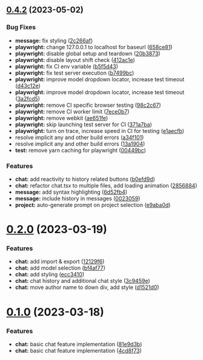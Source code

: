 ## [0.4.2](https://github.com/DaedalusHub/daedalus-homeport/compare/v0.2.0...v0.4.2) (2023-05-02)


### Bug Fixes

* **message:** fix styling ([2c266af](https://github.com/DaedalusHub/daedalus-homeport/commit/2c266af25a48c9040b063ce106f256c99d6ca318))
* **playwright:** change 127.0.0.1 to localhost for baseurl ([658ce81](https://github.com/DaedalusHub/daedalus-homeport/commit/658ce81f477de3f834b67463be5f718330e854e9))
* **playwright:** disable global setup and teardown ([20b3873](https://github.com/DaedalusHub/daedalus-homeport/commit/20b3873b3d695c158afdf2768f21d18ca182629c))
* **playwright:** disable layout shift check ([412ac1e](https://github.com/DaedalusHub/daedalus-homeport/commit/412ac1e09db9f52baa74c77170fb481558e8e85e))
* **playwright:** fix CI env variable ([b5f5d43](https://github.com/DaedalusHub/daedalus-homeport/commit/b5f5d43ad4fa8c8e623be5c2842dcb80f43b146d))
* **playwright:** fix test server execution ([b7499bc](https://github.com/DaedalusHub/daedalus-homeport/commit/b7499bc1d705b8c677572a73c6d911bdc76fc881))
* **playwright:** improve model dropdown locator, increase test timeout ([d43c12e](https://github.com/DaedalusHub/daedalus-homeport/commit/d43c12ef6c31b7ecde45d52bcce8c3e575b6c338))
* **playwright:** improve model dropdown locator, increase test timeout ([3a2fcd5](https://github.com/DaedalusHub/daedalus-homeport/commit/3a2fcd5b3284852d5331f801c9e4a78e70ad6115))
* **playwright:** remove CI specific browser testing ([98c2c67](https://github.com/DaedalusHub/daedalus-homeport/commit/98c2c67adafa78b472e872c820402554625af1c9))
* **playwright:** remove CI worker limit ([7ece0b7](https://github.com/DaedalusHub/daedalus-homeport/commit/7ece0b77209a70a91c3c8632dd14610c6753ee0b))
* **playwright:** remove webkit ([ae651fe](https://github.com/DaedalusHub/daedalus-homeport/commit/ae651fed908fa5da800bb311491b53fd0bdb197f))
* **playwright:** skip launching test server for CI ([371a7ba](https://github.com/DaedalusHub/daedalus-homeport/commit/371a7ba8fa9091662787892f6a9b672b8aa56ff0))
* **playwright:** turn on trace, increase speed in CI for testing ([e1aecfb](https://github.com/DaedalusHub/daedalus-homeport/commit/e1aecfb308e0fa70927f26937120ae77d5305d44))
* resolve implicit any and other build errors ([a34f101](https://github.com/DaedalusHub/daedalus-homeport/commit/a34f101bac652129a9228cc034048e0089c8d386))
* resolve implicit any and other build errors ([13a1904](https://github.com/DaedalusHub/daedalus-homeport/commit/13a1904853e888e60a4ba03b1f0e6981fcea1516))
* **test:** remove yarn caching for playwright ([00449bc](https://github.com/DaedalusHub/daedalus-homeport/commit/00449bcd008b4927ec80deb4d7911fca61938b70))


### Features

* **chat:** add reactivity to history related buttons ([b0efd9d](https://github.com/DaedalusHub/daedalus-homeport/commit/b0efd9d2c7c5c88b83a240ce6495f1deec147ea0))
* **chat:** refactor chat.tsx to multiple files, add loading animation ([2856884](https://github.com/DaedalusHub/daedalus-homeport/commit/2856884d6c9c3b7f50a737b059ed0de13c91d317))
* **message:** add syntax highlighting ([6d52fb4](https://github.com/DaedalusHub/daedalus-homeport/commit/6d52fb4f407b8e12e8ef333376dd2e1c0ba15e56))
* **message:** include history in messages ([0023059](https://github.com/DaedalusHub/daedalus-homeport/commit/002305980fce3f7468840a69fec72067de381762))
* **project:** auto-generate prompt on project selection ([e9aba0d](https://github.com/DaedalusHub/daedalus-homeport/commit/e9aba0dd50ca58e99c35200ceb5d020db6d94cec))



# [0.2.0](https://github.com/DaedalusHub/daedalus-homeport/compare/v0.1.0...v0.2.0) (2023-03-19)


### Features

* **chat:** add import & export ([12129f6](https://github.com/DaedalusHub/daedalus-homeport/commit/12129f609f001ac0a521fb5f306f0b2599d2140e))
* **chat:** add model selection ([bf4af77](https://github.com/DaedalusHub/daedalus-homeport/commit/bf4af77675fd8612267a72b57d4b7290ee51c50d))
* **chat:** add styling ([ecc3410](https://github.com/DaedalusHub/daedalus-homeport/commit/ecc3410342bfa01598df827883808a426d2bd647))
* **chat:** chat history and additional chat style ([3c9459e](https://github.com/DaedalusHub/daedalus-homeport/commit/3c9459efebebb57919cab437ae2f74c04508997d))
* **chat:** move author name to down div, add style ([d1521d0](https://github.com/DaedalusHub/daedalus-homeport/commit/d1521d056465fe37401bc61e34f980cbc50cfb36))



# [0.1.0](https://github.com/DaedalusHub/daedalus-homeport/compare/4cd8f73cc6e0efa047c591f462f145d91a66143f...v0.1.0) (2023-03-18)


### Features

* **chat:** basic chat feature implementation ([81e9d3b](https://github.com/DaedalusHub/daedalus-homeport/commit/81e9d3ba2a1b21304e820e6e28335ef024042765))
* **chat:** basic chat feature implementation ([4cd8f73](https://github.com/DaedalusHub/daedalus-homeport/commit/4cd8f73cc6e0efa047c591f462f145d91a66143f))




